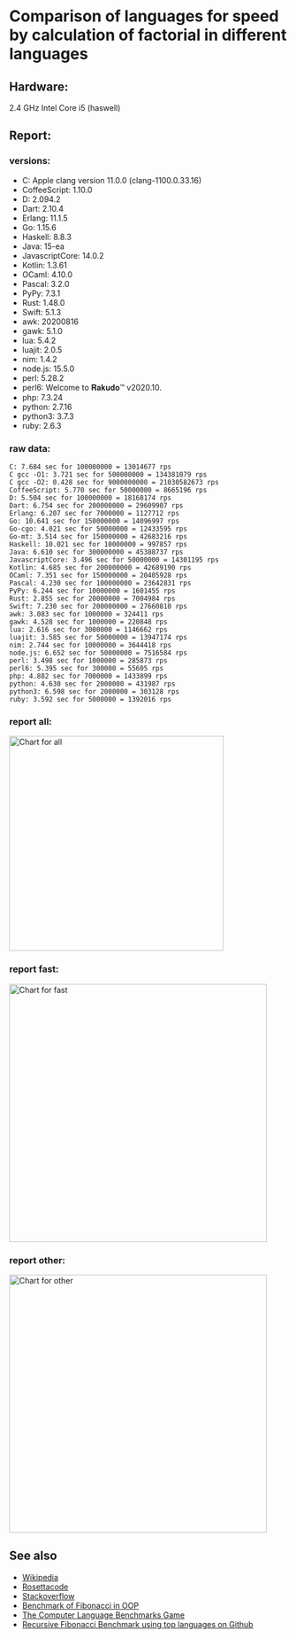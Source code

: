 Comparison of languages for speed by calculation of factorial in different languages
====================================================================================

Hardware:
---------
2.4 GHz Intel Core i5 (haswell)

Report:
-------
### versions:

  * C: Apple clang version 11.0.0 (clang-1100.0.33.16)
  * CoffeeScript: 1.10.0
  * D: 2.094.2
  * Dart: 2.10.4
  * Erlang: 11.1.5
  * Go: 1.15.6
  * Haskell: 8.8.3
  * Java: 15-ea
  * JavascriptCore: 14.0.2
  * Kotlin: 1.3.61
  * OCaml: 4.10.0
  * Pascal: 3.2.0
  * PyPy: 7.3.1
  * Rust: 1.48.0
  * Swift: 5.1.3
  * awk: 20200816
  * gawk: 5.1.0
  * lua: 5.4.2
  * luajit: 2.0.5
  * nim: 1.4.2
  * node.js: 15.5.0
  * perl: 5.28.2
  * perl6: Welcome to 𝐑𝐚𝐤𝐮𝐝𝐨™ v2020.10.
  * php: 7.3.24
  * python: 2.7.16
  * python3: 3.7.3
  * ruby: 2.6.3


### raw data:

    C: 7.684 sec for 100000000 = 13014677 rps
    C gcc -O1: 3.721 sec for 500000000 = 134381079 rps
    C gcc -O2: 0.428 sec for 9000000000 = 21030582673 rps
    CoffeeScript: 5.770 sec for 50000000 = 8665196 rps
    D: 5.504 sec for 100000000 = 18168174 rps
    Dart: 6.754 sec for 200000000 = 29609907 rps
    Erlang: 6.207 sec for 7000000 = 1127712 rps
    Go: 10.641 sec for 150000000 = 14096997 rps
    Go-cgo: 4.021 sec for 50000000 = 12433595 rps
    Go-mt: 3.514 sec for 150000000 = 42683216 rps
    Haskell: 10.021 sec for 10000000 = 997857 rps
    Java: 6.610 sec for 300000000 = 45388737 rps
    JavascriptCore: 3.496 sec for 50000000 = 14301195 rps
    Kotlin: 4.685 sec for 200000000 = 42689190 rps
    OCaml: 7.351 sec for 150000000 = 20405928 rps
    Pascal: 4.230 sec for 100000000 = 23642831 rps
    PyPy: 6.244 sec for 10000000 = 1601455 rps
    Rust: 2.855 sec for 20000000 = 7004984 rps
    Swift: 7.230 sec for 200000000 = 27660810 rps
    awk: 3.083 sec for 1000000 = 324411 rps
    gawk: 4.528 sec for 1000000 = 220848 rps
    lua: 2.616 sec for 3000000 = 1146662 rps
    luajit: 3.585 sec for 50000000 = 13947174 rps
    nim: 2.744 sec for 10000000 = 3644418 rps
    node.js: 6.652 sec for 50000000 = 7516584 rps
    perl: 3.498 sec for 1000000 = 285873 rps
    perl6: 5.395 sec for 300000 = 55605 rps
    php: 4.882 sec for 7000000 = 1433899 rps
    python: 4.630 sec for 2000000 = 431987 rps
    python3: 6.598 sec for 2000000 = 303128 rps
    ruby: 3.592 sec for 5000000 = 1392016 rps


### report all:

<img alt="Chart for all" width="388" src="https://chart.googleapis.com/chart?cht=bhs&chs=582x515&chd=t%3A134381079%2C45388737%2C42689190%2C42683216%2C29609906%2C27660809%2C23642830%2C20405927%2C18168173%2C14301195%2C14096996%2C13947173%2C13014677%2C12433594%2C8665196%2C7516583%2C7004984%2C3644418%2C1601455%2C1433898%2C1392015%2C1146661%2C1127711%2C997856%2C431986%2C324410%2C303128%2C285872%2C220848&chco=4d89f9&chbh=12&chds=0,134381079.31604&chxt=x,y,r&chxl=1%3A%7Cgawk%7Cperl%7Cpython3%7Cawk%7Cpython%7CHaskell%7CErlang%7Clua%7Cruby%7Cphp%7CPyPy%7Cnim%7CRust%7Cnode.js%7CCoffeeScript%7CGo-cgo%7CC%7Cluajit%7CGo%7CJavascriptCore%7CD%7COCaml%7CPascal%7CSwift%7CDart%7CGo-mt%7CKotlin%7CJava%7CC%20gcc%20-O1%7C2%3A%7C220848%20rps%7C285872%20rps%7C303128%20rps%7C324410%20rps%7C431986%20rps%7C997856%20rps%7C1127711%20rps%7C1146661%20rps%7C1392015%20rps%7C1433898%20rps%7C1601455%20rps%7C3644418%20rps%7C7004984%20rps%7C7516583%20rps%7C8665196%20rps%7C12433594%20rps%7C13014677%20rps%7C13947173%20rps%7C14096996%20rps%7C14301195%20rps%7C18168173%20rps%7C20405927%20rps%7C23642830%20rps%7C27660809%20rps%7C29609906%20rps%7C42683216%20rps%7C42689190%20rps%7C45388737%20rps%7C134381079%20rps%7C0%3A%7C0%20%25%7C10%20%25%7C20%20%25%7C30%20%25%7C40%20%25%7C50%20%25%7C60%20%25%7C70%20%25%7C80%20%25%7C90%20%25%7C100%20%25">

### report fast:

<img alt="Chart for fast" width="466" src="https://chart.googleapis.com/chart?cht=bhs&chs=700x328&chd=t%3A134381079%2C45388737%2C42689190%2C42683216%2C29609906%2C27660809%2C23642830%2C20405927%2C18168173%2C14301195%2C14096996%2C13947173%2C13014677%2C12433594%2C8665196%2C7516583%2C7004984%2C3644418&chco=4d89f9&chbh=12&chds=0,134381079.31604&chxt=x,y,r&chxl=1%3A%7Cnim%7CRust%7Cnode.js%7CCoffeeScript%7CGo-cgo%7CC%7Cluajit%7CGo%7CJavascriptCore%7CD%7COCaml%7CPascal%7CSwift%7CDart%7CGo-mt%7CKotlin%7CJava%7CC%20gcc%20-O1%7C2%3A%7C3644418%20rps%7C7004984%20rps%7C7516583%20rps%7C8665196%20rps%7C12433594%20rps%7C13014677%20rps%7C13947173%20rps%7C14096996%20rps%7C14301195%20rps%7C18168173%20rps%7C20405927%20rps%7C23642830%20rps%7C27660809%20rps%7C29609906%20rps%7C42683216%20rps%7C42689190%20rps%7C45388737%20rps%7C134381079%20rps%7C0%3A%7C0%20%25%7C10%20%25%7C20%20%25%7C30%20%25%7C40%20%25%7C50%20%25%7C60%20%25%7C70%20%25%7C80%20%25%7C90%20%25%7C100%20%25">

### report other:

<img alt="Chart for other" width="466" src="https://chart.googleapis.com/chart?cht=bhs&chs=700x209&chd=t%3A1601455%2C1433898%2C1392015%2C1146661%2C1127711%2C997856%2C431986%2C324410%2C303128%2C285872%2C220848&chco=4d89f9&chbh=12&chds=0,1601455.17185063&chxt=x,y,r&chxl=1%3A%7Cgawk%7Cperl%7Cpython3%7Cawk%7Cpython%7CHaskell%7CErlang%7Clua%7Cruby%7Cphp%7CPyPy%7C2%3A%7C220848%20rps%7C285872%20rps%7C303128%20rps%7C324410%20rps%7C431986%20rps%7C997856%20rps%7C1127711%20rps%7C1146661%20rps%7C1392015%20rps%7C1433898%20rps%7C1601455%20rps%7C0%3A%7C0%20%25%7C10%20%25%7C20%20%25%7C30%20%25%7C40%20%25%7C50%20%25%7C60%20%25%7C70%20%25%7C80%20%25%7C90%20%25%7C100%20%25">



See also
--------

  * [Wikipedia](http://en.wikipedia.org/wiki/Factorial)
  * [Rosettacode](http://rosettacode.org/wiki/Factorial)
  * [Stackoverflow](http://stackoverflow.com/questions/23930/factorial-algorithms-in-different-languages)
  * [Benchmark of Fibonacci in OOP](https://github.com/Balancer/benchmarks-fib-obj)
  * [The Computer Language Benchmarks Game](http://benchmarksgame.alioth.debian.org)
  * [Recursive Fibonacci Benchmark using top languages on Github](https://github.com/drujensen/fib)
